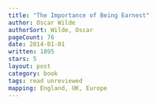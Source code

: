 ```yaml
---
title: "The Importance of Being Earnest"
author: Oscar Wilde
authorSort: Wilde, Oscar
pageCount: 76
date: 2014-01-01
written: 1895
stars: 5
layout: post
category: book
tags: read unreviewed
mapping: England, UK, Europe
---
```

